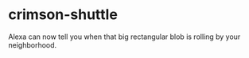 # crimson-shuttle
Alexa can now tell you when that big rectangular blob is rolling by your neighborhood.
